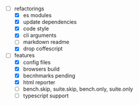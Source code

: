 - [ ] refactorings
  - [x] es modules
  - [x] update dependencies
  - [x] code style
  - [x] cli arguments
  - [ ] markdown readme
  - [x] drop coffescript
- [ ] features
  - [x] config files
  - [x] browsers build
  - [x] becnhmarks pending
  - [x] html reporter
  - [ ] bench.skip, suite.skip, bench.only, suite.only
  - [ ] typescript support
